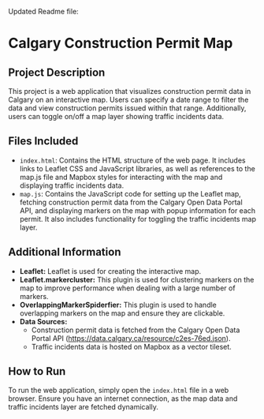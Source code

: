 Updated Readme file:

# Calgary Construction Permit Map

## Project Description

This project is a web application that visualizes construction permit data in Calgary on an interactive map. Users can specify a date range to filter the data and view construction permits issued within that range. Additionally, users can toggle on/off a map layer showing traffic incidents data.

## Files Included

- `index.html`: Contains the HTML structure of the web page. It includes links to Leaflet CSS and JavaScript libraries, as well as references to the map.js file and Mapbox styles for interacting with the map and displaying traffic incidents data.
- `map.js`: Contains the JavaScript code for setting up the Leaflet map, fetching construction permit data from the Calgary Open Data Portal API, and displaying markers on the map with popup information for each permit. It also includes functionality for toggling the traffic incidents map layer.

## Additional Information

- **Leaflet:** Leaflet is used for creating the interactive map.
- **Leaflet.markercluster:** This plugin is used for clustering markers on the map to improve performance when dealing with a large number of markers.
- **OverlappingMarkerSpiderfier:** This plugin is used to handle overlapping markers on the map and ensure they are clickable.
- **Data Sources:** 
  - Construction permit data is fetched from the Calgary Open Data Portal API (https://data.calgary.ca/resource/c2es-76ed.json).
  - Traffic incidents data is hosted on Mapbox as a vector tileset.

## How to Run

To run the web application, simply open the `index.html` file in a web browser. Ensure you have an internet connection, as the map data and traffic incidents layer are fetched dynamically.
